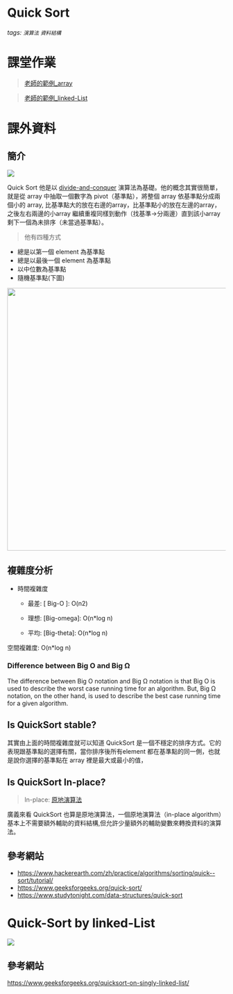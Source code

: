 # Quick Sort
###### tags: `演算法` `資料結構`

# 課堂作業
> [老師的範例_array](https://github.com/pecu/DSA/blob/master/05_QuickSort/QuickSort_Array_Recursive.ipynb)

> [老師的範例_linked-List](https://github.com/pecu/DSA/blob/master/05_QuickSort/QuickSort_LinkedList.py)


# 課外資料
## 簡介
![](https://www.geeksforgeeks.org/wp-content/uploads/gq/2014/01/QuickSort2.png)

Quick Sort 他是以 [divide-and-conquer](https://en.wikipedia.org/wiki/Divide-and-conquer_algorithm) 演算法為基礎。他的概念其實很簡單，就是從 array 中抽取一個數字為 pivot（基準點），將整個 array 依基準點分成兩個小的 array, 比基準點大的放在右邊的array，比基準點小的放在左邊的array，之後左右兩邊的小array 繼續重複同樣到動作（找基準->分兩邊）直到該小array剩下一個為未排序（未當過基準點）。

> 他有四種方式

- 總是以第一個 element 為基準點
- 總是以最後一個 element 為基準點
- 以中位數為基準點
- 隨機基準點(下圖)

<img src="https://he-s3.s3.amazonaws.com/media/uploads/1ea505b.jpg" height='605' weight='500'>


## 複雜度分析
- 時間複雜度
    - 最差: [ Big-O ]: O(n2)

    - 理想: [Big-omega]: O(n*log n)

    - 平均: [Big-theta]: O(n*log n)

空間複雜度: O(n*log n)

### Difference between Big O and Big Ω
The difference between Big O notation and Big Ω notation is that Big O is used to describe the worst case running time for an algorithm. But, Big Ω notation, on the other hand, is used to describe the best case running time for a given algorithm.
## Is QuickSort stable?
其實由上面的時間複雜度就可以知道 QuickSort 是一個不穩定的排序方式。它的表現跟基準點的選擇有關，當你排序後所有element 都在基準點的同一側，也就是說你選擇的基準點在 array 裡是最大或最小的值，

## Is QuickSort In-place?
>In-place: [原地演算法](https://zh.wikipedia.org/zh-tw/%E5%8E%9F%E5%9C%B0%E7%AE%97%E6%B3%95)

廣義來看 QuickSort 也算是原地演算法，一個原地演算法（in-place algorithm）基本上不需要額外輔助的資料結構,但允許少量額外的輔助變數來轉換資料的演算法。


## 參考網站
- https://www.hackerearth.com/zh/practice/algorithms/sorting/quick--sort/tutorial/
- https://www.geeksforgeeks.org/quick-sort/
- https://www.studytonight.com/data-structures/quick-sort

# Quick-Sort by linked-List
![](https://media.geeksforgeeks.org/wp-content/cdn-uploads/Sort-Linked-List-768x384.png)
## 參考網站
https://www.geeksforgeeks.org/quicksort-on-singly-linked-list/
